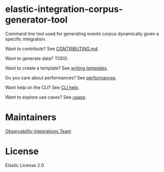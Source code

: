 # elastic-integration-corpus-generator-tool
Command line tool used for generating events corpus dynamically given a specific integration.

Want to contribute? See [CONTRIBUTING.md](./CONTRIBUTING.md).

Want to generate data? TODO.

Want to create a template? See [writing templates](./docs/writing-templates.md).

Do you care about performances? See [performances](./docs/performances.md).

Want help on the CLI? See [CLI help](./docs/cli-help.md).

Want to explore use cases? See [usage](./docs/usage.md).

# Maintainers

[Observability Integrations Team](https://github.com/orgs/elastic/teams/obs-infraobs-integrations)

# License

Elastic License 2.0

